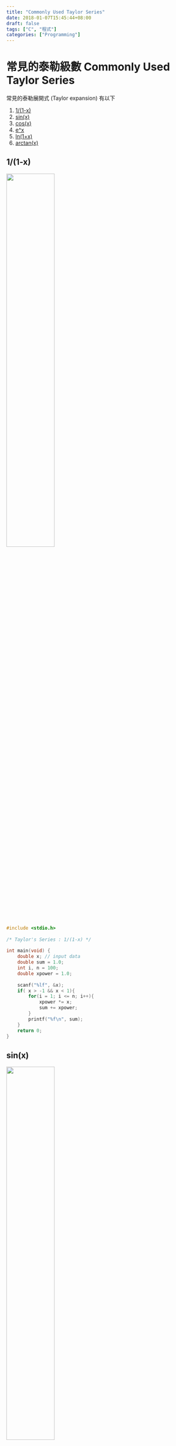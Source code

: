 ```yaml
---
title: "Commonly Used Taylor Series"
date: 2018-01-07T15:45:44+08:00
draft: false
tags: ["C", "程式"]
categories: ["Programming"]
---
```


# 常見的泰勒級數 Commonly Used Taylor Series
常見的泰勒展開式 (Taylor expansion) 有以下
1. [1/(1-x)](#1)
2. [sin(x)](#2)
3. [cos(x)](#3)
4. [e^x](#4)
5. [ln(1+x)](#5)
6. [arctan(x)](#6)

## <a name="1">1/(1-x)</a>
<img src="https://sophiexin9636.github.io/img/post/c/1-x.jpg" width="50%" height="50%" >

```C
#include <stdio.h>
 
/* Taylor's Series : 1/(1-x) */
 
int main(void) {
	double x; // input data
	double sum = 1.0;
	int i, n = 100;
	double xpower = 1.0;
 
	scanf("%lf", &x);
	if( x > -1 && x < 1){
		for(i = 1; i <= n; i++){
			xpower *= x;
			sum += xpower;
		}
		printf("%f\n", sum);
	}
	return 0;
}
```
## <a name="2">sin(x)</a>
<img src="https://sophiexin9636.github.io/img/post/c/sinx.jpg" width="50%" height="50%" >

```C
#include <stdio.h>
#include <math.h>
 
/* Taylor's Series : sin(x) 
 * Sine function using Taylor expansion */
 
int main(void) {
	double x; // input data
	double sum = 0.0;
	int i, n = 15;
	
	printf("Enter the value of x : ");
	scanf("%lf", &x);
	double term = x;
	sum += term;
	
	for(i = 2; i <= (2 * n + 1); i++){
		term *= (x / i);
		if(i % 2 == 1){
			term = -term;
			sum += term;
		}
	}
	printf("\nuse taylor series is : %f\n", sum);
	printf("sin(x) is : %f\n", sin(x)); // check
	return 0;
}
```

## <a name="3">cos(x)</a>
<img src="https://sophiexin9636.github.io/img/post/c/cosx.jpg" width="60%" height="60%" >

```C
#include <stdio.h>
#include <math.h>
 
/* Taylor's Series : con(x) 
 * Cosine function using Taylor expansion */
 
int main(void) {
	double x; // input data
	double sum = 0.0;
	int i, n = 15;
	
	printf("Enter the value of x : ");
	scanf("%lf", &x);
	double term = 1.0;
	sum += term;
	
	for(i = 1; i <= (2 * n); i++){
		term *= (x / i);
		if(i % 2 == 0){
			term = -term;
			sum += term;
		}
	}
	printf("\nuse taylor series is : %f\n", sum);
	printf("cos(%f) is : %f\n", x, cos(x)); // check
	return 0;
}
```

## <a name="4">e^x</a>
<img src="https://sophiexin9636.github.io/img/post/c/e^x.jpg" width="50%" height="50%" >

#### <方法一> 
由於float占4 Bytes，double占8 Bytes，需要高度精密計算時，使用double會勝過float型態，
因此使用**double**型態來宣告變數**e**，較float精確。  
  
```C
#include <stdio.h>

/* Taylor's Series : e^x */

int main(void) {
	double x;
	double e = 1.0;
	int i;  // counter
    int n = 10;
	int factorial = 1;
	double xpower = 1.0;
	
	scanf("%lf", &x);
	for(i = 1; i <= n; i++){
		factorial *= i;
		xpower *= x;
		e += xpower / factorial;
	}
	printf("%f\n", e);
	return 0;
}
```

#### <方法二>
使用<方法一>會有一個問題，當n 變大時，變數factorial容易發生溢位(overflow)，將可能導致計算結果不正確。  

此方法不直接計算階乘(分母)的部分，避免溢位。
```C
#include <stdio.h>

/* Taylor's Series : e^x */

int main(void) {
	int i;	// counter
	double term = 1.0; // 數列的第n項的值
	double e = 1.0;
	double x; // input variable
	int n = 20; // 級數加到第n項
	
	scanf("%lf", &x);
	for(i = 1; i <= n; i++){
		term *= (x / i);
		e += term; 
	}
	return 0;
}
```

## <a name="5">ln(1+x)</a>
<img src="https://sophiexin9636.github.io/img/post/c/ln(1+x).jpg" width="50%" height="50%" > 

```C
#include <stdio.h>
#include <math.h>
 
/* Taylor's Series : ln(1+x) 
 * Sine function using Taylor expansion */
 
int main(void) {
	double x; // input data
	double sum = 0.0;
	int i, n = 20;
	
	printf("Enter the value of x : ");
	scanf("%lf", &x);
	double xpower = x;
	sum += x;
	
	for(i = 2; i <= n; i++){
		xpower *= -x;
		sum += xpower / i;
	}
	printf("\nln(%f) use taylor series is : %f\n", 1+x, sum);
	printf("ln(%f) = %f", 1+x, log(1+x)); // check
	return 0;
}
```

## <a name="6">arctan(x)</a>
<img src="https://sophiexin9636.github.io/img/post/c/arctan(x).jpg" width="50%" height="50%" > 

```C
#include <stdio.h>
#include <math.h>
 
/* Taylor's Series : arctan(x) 
 * Sine function using Taylor expansion */
 
int main(void) {
	double x; // input data
	double sum = 0.0;
	int i, n = 15;
	
	printf("Enter the value of x : ");
	scanf("%lf", &x);
	double xpower = x;
	sum += x;
	
	for(i = 2; i <= (2 * n + 1); i++){
		xpower *= x;
		if(i % 2 == 1){
			xpower = -xpower;
			sum += xpower / i;
		}
	}
	printf("\narctan(%f) use taylor series is : %f\n", x, sum);
	printf("arctan(%f) = %f", x, atan(x)); // check
	return 0;
}
```